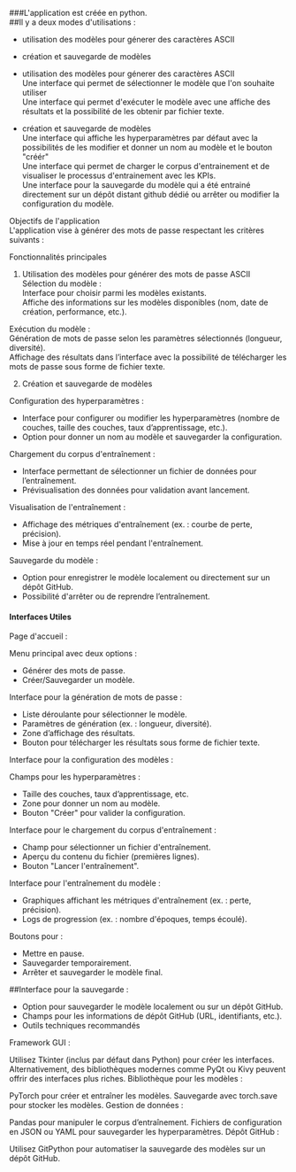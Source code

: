 ###L'application est créée en python.  
##Il y a deux modes d'utilisations :   
- utilisation des modèles pour génerer des caractères ASCII  
- création et sauvegarde de modèles  
  
- utilisation des modèles pour génerer des caractères ASCII  
Une interface qui permet de sélectionner le modèle que l'on souhaite utiliser  
Une interface qui permet d'exécuter le modèle avec une affiche des résultats et la possibilité de les obtenir par fichier texte.  
  
  
- création et sauvegarde de modèles  
Une interface qui affiche les hyperparamètres par défaut avec la possibilités de les modifier et donner un nom au modèle et le bouton "créér"  
Une interface qui permet de charger le corpus d'entrainement et de visualiser le processus d'entrainement avec les KPIs.  
Une interface pour la sauvegarde du modèle qui a été entrainé directement sur un dépôt distant github dédié ou arrêter ou modifier la configuration du modèle.  
  
   
  
Objectifs de l'application  
L'application vise à générer des mots de passe respectant les critères suivants :  
  

Fonctionnalités principales  
  
1. Utilisation des modèles pour générer des mots de passe ASCII  
Sélection du modèle :  
Interface pour choisir parmi les modèles existants.  
Affiche des informations sur les modèles disponibles (nom, date de création, performance, etc.).  
  
Exécution du modèle :  
Génération de mots de passe selon les paramètres sélectionnés (longueur, diversité).  
Affichage des résultats dans l’interface avec la possibilité de télécharger les mots de passe sous forme de fichier texte.  
  
2. Création et sauvegarde de modèles  
  
Configuration des hyperparamètres :  
- Interface pour configurer ou modifier les hyperparamètres (nombre de couches, taille des couches, taux d’apprentissage, etc.).  
- Option pour donner un nom au modèle et sauvegarder la configuration.  
  
Chargement du corpus d'entraînement :  
- Interface permettant de sélectionner un fichier de données pour l’entraînement.  
- Prévisualisation des données pour validation avant lancement.  
  
Visualisation de l'entraînement :
- Affichage des métriques d'entraînement (ex. : courbe de perte, précision).  
- Mise à jour en temps réel pendant l'entraînement.  
  
Sauvegarde du modèle :  
- Option pour enregistrer le modèle localement ou directement sur un dépôt GitHub.
- Possibilité d'arrêter ou de reprendre l’entraînement.


#### Interfaces Utiles  
Page d'accueil :  
  
Menu principal avec deux options :  
- Générer des mots de passe.  
- Créer/Sauvegarder un modèle.  
  
Interface pour la génération de mots de passe :  
  
- Liste déroulante pour sélectionner le modèle.  
- Paramètres de génération (ex. : longueur, diversité).  
- Zone d’affichage des résultats.  
- Bouton pour télécharger les résultats sous forme de fichier texte.  
  
Interface pour la configuration des modèles :  
  
Champs pour les hyperparamètres :  
- Taille des couches, taux d’apprentissage, etc.  
- Zone pour donner un nom au modèle.  
- Bouton "Créer" pour valider la configuration.  
  
Interface pour le chargement du corpus d'entraînement :   
- Champ pour sélectionner un fichier d'entraînement.  
- Aperçu du contenu du fichier (premières lignes).  
- Bouton "Lancer l'entraînement".  
  
Interface pour l'entraînement du modèle :  
  
- Graphiques affichant les métriques d'entraînement (ex. : perte, précision).  
- Logs de progression (ex. : nombre d'époques, temps écoulé).  
  
Boutons pour :  
- Mettre en pause.  
- Sauvegarder temporairement.  
- Arrêter et sauvegarder le modèle final.  
  
##Interface pour la sauvegarde :  
  
- Option pour sauvegarder le modèle localement ou sur un dépôt GitHub.
- Champs pour les informations de dépôt GitHub (URL, identifiants, etc.).
- Outils techniques recommandés
  
  
Framework GUI :

Utilisez Tkinter (inclus par défaut dans Python) pour créer les interfaces.
Alternativement, des bibliothèques modernes comme PyQt ou Kivy peuvent offrir des interfaces plus riches.
Bibliothèque pour les modèles :

PyTorch pour créer et entraîner les modèles.
Sauvegarde avec torch.save pour stocker les modèles.
Gestion de données :

Pandas pour manipuler le corpus d’entraînement.
Fichiers de configuration en JSON ou YAML pour sauvegarder les hyperparamètres.
Dépôt GitHub :

Utilisez GitPython pour automatiser la sauvegarde des modèles sur un dépôt GitHub.
